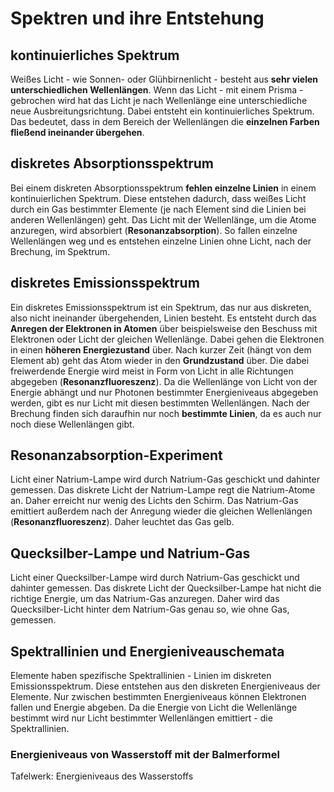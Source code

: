 # Spektren und ihre Entstehung

## kontinuierliches Spektrum

Weißes Licht - wie Sonnen- oder Glühbirnenlicht - besteht aus **sehr vielen unterschiedlichen Wellenlängen**. Wenn das Licht - mit einem Prisma - gebrochen wird hat das Licht je nach Wellenlänge eine unterschiedliche neue Ausbreitungsrichtung. Dabei entsteht ein kontinuierliches Spektrum. Das bedeutet, dass in dem Bereich der Wellenlängen die **einzelnen Farben fließend ineinander übergehen**.

## diskretes Absorptionsspektrum

Bei einem diskreten Absorptionsspektrum **fehlen einzelne Linien** in einem kontinuierlichen Spektrum. Diese entstehen dadurch, dass weißes Licht durch ein Gas bestimmter Elemente (je nach Element sind die Linien bei anderen Wellenlängen) geht. Das Licht mit der Wellenlänge, um die Atome anzuregen, wird absorbiert (**Resonanzabsorption**). So fallen einzelne Wellenlängen weg und es entstehen einzelne Linien ohne Licht, nach der Brechung, im Spektrum.

## diskretes Emissionsspektrum

Ein diskretes Emissionsspektrum ist ein Spektrum, das nur aus diskreten, also nicht ineinander übergehenden, Linien besteht. Es entsteht durch das **Anregen der Elektronen in Atomen** über beispielsweise den Beschuss mit Elektronen oder Licht der gleichen Wellenlänge. Dabei gehen die Elektronen in einen **höheren Energiezustand** über. Nach kurzer Zeit (hängt von dem Element ab) geht das Atom wieder in den **Grundzustand** über. Die dabei freiwerdende Energie wird meist in Form von Licht in alle Richtungen abgegeben (**Resonanzfluoreszenz**). Da die Wellenlänge von Licht von der Energie abhängt und nur Photonen bestimmter Energieniveaus abgegeben werden, gibt es nur Licht mit diesen bestimmten Wellenlängen. Nach der Brechung finden sich daraufhin nur noch **bestimmte Linien**, da es auch nur noch diese Wellenlängen gibt.

## Resonanzabsorption-Experiment

Licht einer Natrium-Lampe wird durch Natrium-Gas geschickt und dahinter gemessen. Das diskrete Licht der Natrium-Lampe regt die Natrium-Atome an. Daher erreicht nur wenig des Lichts den Schirm. Das Natrium-Gas emittiert außerdem nach der Anregung wieder die gleichen Wellenlängen (**Resonanzfluoreszenz**). Daher leuchtet das Gas gelb.

## Quecksilber-Lampe und Natrium-Gas

Licht einer Quecksilber-Lampe wird durch Natrium-Gas geschickt und dahinter gemessen. Das diskrete Licht der Quecksilber-Lampe hat nicht die richtige Energie, um das Natrium-Gas anzuregen. Daher wird das Quecksilber-Licht hinter dem Natrium-Gas genau so, wie ohne Gas, gemessen.

## Spektrallinien und Energieniveauschemata

Elemente haben spezifische Spektrallinien - Linien im diskreten Emissionsspektrum. Diese entstehen aus den diskreten Energieniveaus der Elemente. Nur zwischen bestimmten Energieniveaus können Elektronen fallen und Energie abgeben. Da die Energie von Licht die Wellenlänge bestimmt wird nur Licht bestimmter Wellenlängen emittiert - die Spektrallinien.

### Energieniveaus von Wasserstoff mit der Balmerformel

Tafelwerk: Energieniveaus des Wasserstoffs
